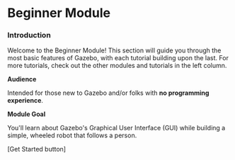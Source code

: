 # Beginner Module

### Introduction

Welcome to the Beginner Module! This section will guide you through the most basic features of Gazebo, with each tutorial building upon the last. For more tutorials, 
check out the other modules and tutorials in the left column.

**Audience**

Intended for those new to Gazebo and/or folks with **no programming experience**. 

**Module Goal**

You'll learn about Gazebo's Graphical User Interface (GUI) while building a simple, wheeled robot that follows a person.

[Get Started button]

